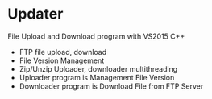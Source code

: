 # Updater
File Upload and Download program with VS2015 C++
- FTP file upload, download
- File Version Management
- Zip/Unzip Uploader, downloader multithreading
- Uploader program is Management File Version
- Downloader program is Download File from FTP Server


